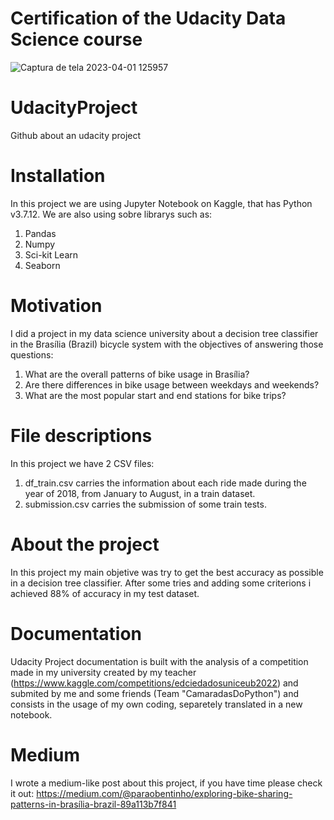 # Certification of the Udacity Data Science course
![Captura de tela 2023-04-01 125957](https://user-images.githubusercontent.com/103281382/229301440-754a762c-a59d-4e42-8a17-b59cc5bd97b1.png)
# UdacityProject
Github about an udacity project
# Installation
In this project we are using Jupyter Notebook on Kaggle, that has Python v3.7.12. We are also using sobre librarys such as:
1. Pandas
2. Numpy
3. Sci-kit Learn
4. Seaborn
# Motivation 
I did a project in my data science university about a decision tree classifier in the Brasília (Brazil) bicycle system with the objectives of answering those questions:
1. What are the overall patterns of bike usage in Brasília?
2. Are there differences in bike usage between weekdays and weekends?
3. What are the most popular start and end stations for bike trips?
# File descriptions
In this project we have 2 CSV files:
1. df_train.csv carries the information about each ride made during the year of 2018, from January to August, in a train dataset.
2. submission.csv carries the submission of some train tests.
# About the project
In this project my main objetive was try to get the best accuracy as possible in a decision tree classifier. After some tries and adding some criterions i achieved 88% of accuracy in my test dataset.
# Documentation
Udacity Project documentation is built with the analysis of a competition made in my university created by my teacher (https://www.kaggle.com/competitions/edciedadosuniceub2022) and submited by me and some friends (Team "CamaradasDoPython") and consists in the usage of my own coding, separetely translated in a new notebook.
# Medium
I wrote a medium-like post about this project, if you have time please check it out: 
https://medium.com/@paraobentinho/exploring-bike-sharing-patterns-in-brasília-brazil-89a113b7f841
